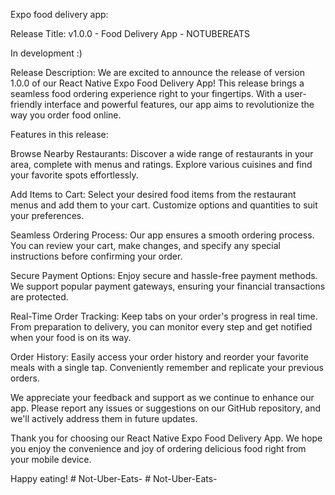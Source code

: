 Expo food delivery app:

Release Title: v1.0.0 - Food Delivery App - NOTUBEREATS

In development :)

Release Description:
We are excited to announce the release of version 1.0.0 of our React Native Expo Food Delivery App! This release brings a seamless food ordering experience right to your fingertips. With a user-friendly interface and powerful features, our app aims to revolutionize the way you order food online.

Features in this release:

Browse Nearby Restaurants: Discover a wide range of restaurants in your area, complete with menus and ratings. Explore various cuisines and find your favorite spots effortlessly.

Add Items to Cart: Select your desired food items from the restaurant menus and add them to your cart. Customize options and quantities to suit your preferences.

Seamless Ordering Process: Our app ensures a smooth ordering process. You can review your cart, make changes, and specify any special instructions before confirming your order.

Secure Payment Options: Enjoy secure and hassle-free payment methods. We support popular payment gateways, ensuring your financial transactions are protected.

Real-Time Order Tracking: Keep tabs on your order's progress in real time. From preparation to delivery, you can monitor every step and get notified when your food is on its way.

Order History: Easily access your order history and reorder your favorite meals with a single tap. Conveniently remember and replicate your previous orders.

We appreciate your feedback and support as we continue to enhance our app. Please report any issues or suggestions on our GitHub repository, and we'll actively address them in future updates.

Thank you for choosing our React Native Expo Food Delivery App. We hope you enjoy the convenience and joy of ordering delicious food right from your mobile device.

Happy eating!
#   N o t - U b e r - E a t s -  
 #   N o t - U b e r - E a t s -  
 